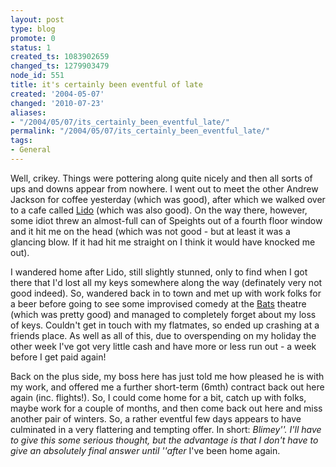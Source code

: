 ```yaml
---
layout: post
type: blog
promote: 0
status: 1
created_ts: 1083902659
changed_ts: 1279903479
node_id: 551
title: it's certainly been eventful of late
created: '2004-05-07'
changed: '2010-07-23'
aliases:
- "/2004/05/07/its_certainly_been_eventful_late/"
permalink: "/2004/05/07/its_certainly_been_eventful_late/"
tags:
- General
---
```

Well, crikey.  Things were pottering along quite nicely and then all sorts of ups and downs appear from nowhere.  I went out to meet the other Andrew Jackson for coffee yesterday (which was good), after which we walked over to a cafe called [Lido](http://www.wellingtonnz.com/RestaurantsAndShopping/Restaurants/The+Lido+Cafe/The+Lido+Cafe.htm) (which was also good).  On the way there, however, some idiot threw an almost-full can of Speights out of a fourth floor window and it hit me on the head (which was not good - but at least it was a glancing blow.  If it had hit me straight on I think it would have knocked me out).  

I wandered home after Lido, still slightly stunned, only to find when I got there that I'd lost all my keys somewhere along the way (definately very not good indeed).  So, wandered back in to town and met up with work folks for a beer before going to see some improvised comedy at the [Bats](http://www.bats.co.nz/) theatre (which was pretty good) and managed to completely forget about my loss of keys.  Couldn't get in touch with my flatmates, so ended up crashing at a friends place.  As well as all of this, due to overspending on my holiday the other week I've got very little cash and have more or less run out - a week before I get paid again!

Back on the plus side, my boss here has just told me how pleased he is with my work, and offered me a further short-term (6mth) contract back out here again (inc. flights!).  So, I could come home for a bit, catch up with folks, maybe work for a couple of months, and then come back out here and miss another pair of winters.  So, a rather eventful few days appears to have culminated in a very flattering and tempting offer. In short: _Blimey''.  I'll have to give this some serious thought, but the advantage is that I don't have to give an absolutely final answer until ''after_ I've been home again. 

